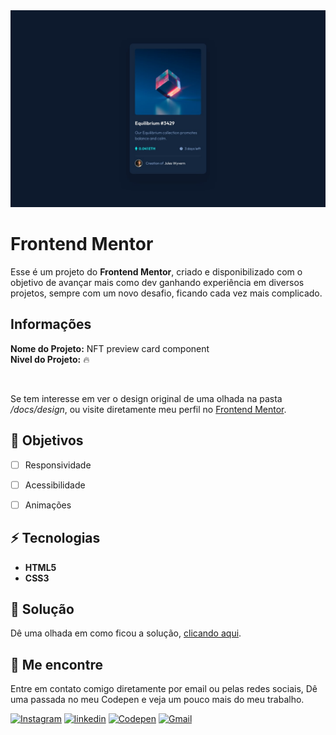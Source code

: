 <img src="./docs/design/desktop-design.jpg" alt="Frontend Mentor - NFT preview card component" />

# Frontend Mentor

Esse é um projeto do <b>Frontend Mentor</b>, criado e disponibilizado com o objetivo de avançar mais como dev ganhando experiência em diversos projetos, sempre com um novo desafio, ficando cada vez mais complicado.

## Informações

<b>Nome do Projeto:</b> NFT preview card component<br />
<b>Nivel do Projeto:</b> 🔥

<br />

Se tem interesse em ver o design original de uma olhada na pasta <i>/docs/design</i>, ou visite diretamente meu perfil no <a href="/">Frontend Mentor</a>.

## 🎯 Objetivos

- [ ] Responsividade
- [ ] Acessibilidade
- [ ] Animações


## ⚡ Tecnologias

- <b>HTML5</b>
- <b>CSS3</b>


## 📢 Solução

Dê uma olhada em como ficou a solução, <a href="./index.html" title="Visitar site">clicando aqui</a>.


## 📍 Me encontre

  Entre em contato comigo diretamente por email ou pelas redes sociais, Dê uma passada no meu Codepen e veja um pouco mais do meu trabalho.

<a href="https://www.instagram.com/lucasfernando.dev/" target="_blank" /><img src="https://img.shields.io/badge/Instagram-E4405F?style=for-the-badge&logo=instagram&logoColor=white" alt="Instagram"/></a>
<a href="https://www.linkedin.com/in/frontlucasfernandodev/" target="_blank" /><img src="https://img.shields.io/badge/LinkedIn-0077B5?style=for-the-badge&logo=linkedin&logoColor=white" alt="linkedin"/></a>
<a href="https://codepen.io/lucasfernandodev" target="_blank" /><img src="https://img.shields.io/badge/Codepen-000000?style=for-the-badge&logo=codepen&logoColor=white" alt="Codepen"/></a>
<a href="mailto:lucasfernando.dev@gmail.com" target="_blank" /><img src="https://img.shields.io/badge/Gmail-D14836?style=for-the-badge&logo=gmail&logoColor=white" alt="Gmail"/></a>